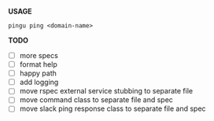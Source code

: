 **USAGE**

`
pingu ping <domain-name>
`

**TODO**
  - [ ] more specs
  - [ ] format help
  - [ ] happy path
  - [ ] add logging
  - [ ] move rspec external service stubbing to separate file
  - [ ] move command class to separate file and spec
  - [ ] move slack ping response class to separate file and spec

